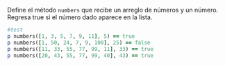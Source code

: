 Define el método `numbers` que recibe un arreglo de números y un número. Regresa true si el número dado aparece en la lista.

```Ruby
#test
p numbers([1, 3, 5, 7, 9, 11], 5) == true
p numbers([1, 50, 24, 7, 9, 100], 25) == false
p numbers([11, 33, 55, 77, 99, 11], 33) == true
p numbers([20, 43, 55, 77, 99, 40], 43) == true
```
